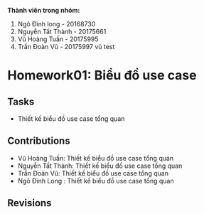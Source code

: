 **Thành viên trong nhóm:**
1. Ngô Đình long - 20168730
2. Nguyễn Tất Thành - 20175661
3. Vũ Hoàng Tuấn - 20175995
4. Trần Đoàn Vũ - 20175997
vũ test

# Homework01: Biểu đồ use case
## Tasks
 - Thiết kế biểu đồ use case tổng quan
## Contributions
 - Vũ Hoàng Tuấn: Thiết kế biểu đồ use case tổng quan
 - Nguyễn Tất Thành: Thiết kế biểu đồ use case tổng quan
 - Trần Đoàn Vũ: Thiết kế biểu đồ use case tổng quan
 - Ngô Đình Long : Thiết kế biểu đồ use case tổng quan
## Revisions
